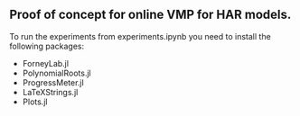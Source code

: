 ## Proof of concept for online VMP for HAR models.
To run the experiments from experiments.ipynb you need to install the following packages:
- ForneyLab.jl
- PolynomialRoots.jl
- ProgressMeter.jl
- LaTeXStrings.jl
- Plots.jl